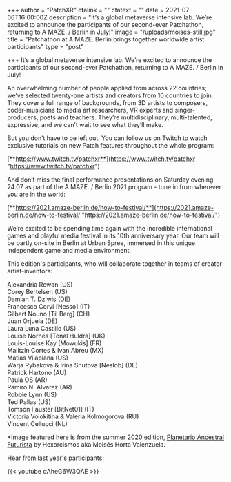 +++
author = "PatchXR"
ctalink = ""
ctatext = ""
date = 2021-07-06T16:00:00Z
description = "It’s a global metaverse intensive lab. We’re excited to announce the participants of our second-ever Patchathon, returning to A MAZE. / Berlin in July!"
image = "/uploads/moises-still.jpg"
title = "Patchathon at A MAZE. Berlin brings together worldwide artist participants"
type = "post"

+++
It’s a global metaverse intensive lab. We’re excited to announce the participants of our second-ever Patchathon, returning to A MAZE. / Berlin in July!

An overwhelming number of people applied from across 22 countries; we’ve selected twenty-one artists and creators from 10 countries to join. They cover a full range of backgrounds, from 3D artists to composers, coder-musicians to media art researchers, VR experts and singer-producers, poets and teachers. They’re multidisciplinary, multi-talented, expressive, and we can’t wait to see what they’ll make.

But you don’t have to be left out. You can follow us on Twitch to watch exclusive tutorials on new Patch features throughout the whole program:

[**https://www.twitch.tv/patchxr**](https://www.twitch.tv/patchxr "https://www.twitch.tv/patchxr")

And don’t miss the final performance presentations on Saturday evening 24.07 as part of the A MAZE. / Berlin 2021 program - tune in from wherever you are in the world:

[**https://2021.amaze-berlin.de/how-to-festival/**](https://2021.amaze-berlin.de/how-to-festival/ "https://2021.amaze-berlin.de/how-to-festival/")

We’re excited to be spending time again with the incredible international games and playful media festival in its 10th anniversary year. Our team will be partly on-site in Berlin at Urban Spree, immersed in this unique independent game and media environment.

This edition's participants, who will collaborate together in teams of creator-artist-inventors:

Alexandria Rowan (US)  
Corey Bertelsen (US)  
Damian T. Dziwis (DE)  
Francesco Corvi \[Nesso\] (IT)  
Gilbert Nouno \[Til Berg\] (CH)  
Juan Orjuela (DE)  
Laura Luna Castillo (US)  
Louise Nornes \[Tonal Huldra\] (UK)  
Louis-Louise Kay \[Mowukis\] (FR)  
Malitzin Cortes & Ivan Abreu (MX)  
Matias Vilaplana (US)  
Warja Rybakova & Irina Shutova \[Neslob\] (DE)  
Patrick Hartono (AU)  
Paula OS (AR)  
Ramiro N. Alvarez (AR)  
Robbie Lynn (US)  
Ted Pallas (US)  
Tomson Fauster \[BitNet01\] (IT)  
Victoria Volokitina & Valeria Kolmogorova (RU)  
Vincent Cellucci (NL)

\*Image featured here is from the summer 2020 edition, [Planetario Ancestral Futurista](https://patchxr.com/community/planetario-ancestral-futurista/) by Hexorcismos aka Moisés Horta Valenzuela.

Hear from last year's participants:

{{< youtube dAheG6W3QAE >}}